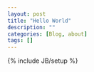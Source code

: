 ```yaml
---
layout: post
title: "Hello World"
description: ""
categories: [Blog, about]
tags: []
---
```

{% include JB/setup %} 
